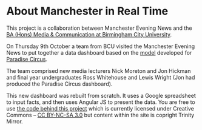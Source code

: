 # About Manchester in Real Time
This project is a collaboration between Manchester Evening News and the [BA (Hons) Media & Communication at Birmingham City University](http://www.bcu.ac.uk/media).

On Thursday 9th October a team from BCU visited the Manchester Evening News to put together a data dashboard based on the [model](http://toys.paradisecircus.com/realtime/) developed for [Paradise Circus](http://www.paradisecircus.com/).

The team comprised new media lecturers Nick Moreton and Jon Hickman and final year undergraduates Ross Whitehouse and Lewis Wright (Jon had produced the Paradise Circus dashboard). 

This new dashboard was rebuilt from scratch. It uses a Google spreadsheet to input facts, and then uses Angular JS to present the data. You are free to use [the code behind this project](https://github.com/BCUcodes/datadash) which is currently licensed under Creative Commons – [CC BY-NC-SA 3.0](http://creativecommons.org/licenses/by-nc-sa/3.0/) but content within the site is copright Trinity Mirror.